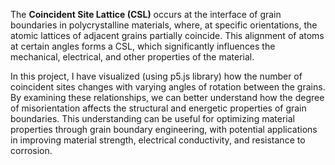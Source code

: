 The **Coincident Site Lattice (CSL)** occurs at the interface of grain boundaries in polycrystalline materials, where, at specific orientations, the atomic lattices of adjacent grains partially coincide. This alignment of atoms at certain angles forms a CSL, which significantly influences the mechanical, electrical, and other properties of the material.

In this project, I have visualized (using p5.js library) how the number of coincident sites changes with varying angles of rotation between the grains. By examining these relationships, we can better understand how the degree of misorientation affects the structural and energetic properties of grain boundaries. This understanding can be useful for optimizing material properties through grain boundary engineering, with potential applications in improving material strength, electrical conductivity, and resistance to corrosion.
